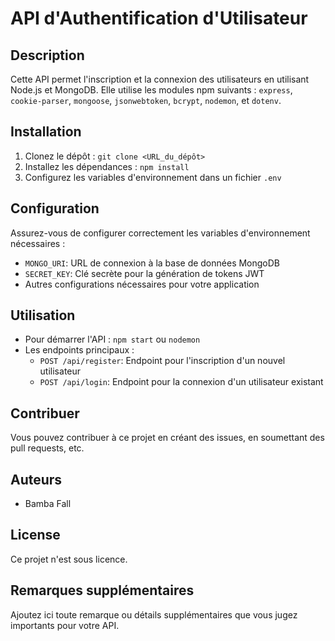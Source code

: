 # API d'Authentification d'Utilisateur

## Description
Cette API permet l'inscription et la connexion des utilisateurs en utilisant Node.js et MongoDB. Elle utilise les modules npm suivants : `express`, `cookie-parser`, `mongoose`, `jsonwebtoken`, `bcrypt`,  `nodemon`, et `dotenv`.

## Installation
1. Clonez le dépôt : `git clone <URL_du_dépôt>`
2. Installez les dépendances : `npm install`
3. Configurez les variables d'environnement dans un fichier `.env`

## Configuration
Assurez-vous de configurer correctement les variables d'environnement nécessaires :
- `MONGO_URI`: URL de connexion à la base de données MongoDB
- `SECRET_KEY`: Clé secrète pour la génération de tokens JWT
- Autres configurations nécessaires pour votre application

## Utilisation
- Pour démarrer l'API : `npm start` ou `nodemon`
- Les endpoints principaux :
  - `POST /api/register`: Endpoint pour l'inscription d'un nouvel utilisateur
  - `POST /api/login`: Endpoint pour la connexion d'un utilisateur existant

## Contribuer
Vous pouvez contribuer à ce projet en créant des issues, en soumettant des pull requests, etc.

## Auteurs
- Bamba Fall

## License
Ce projet n'est sous licence.

## Remarques supplémentaires
Ajoutez ici toute remarque ou détails supplémentaires que vous jugez importants pour votre API.
